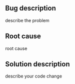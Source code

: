 ## Bug description
describe the problem

## Root cause
root cause

## Solution description
describe your code change
